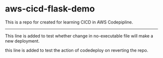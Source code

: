 # aws-cicd-flask-demo
This is a repo for created for learning CICD in AWS Codepipline.

---
This line is added to test whether change in no-executable file will make a new deployment.

this line is added to test the action of codedeploy on reverting the repo.